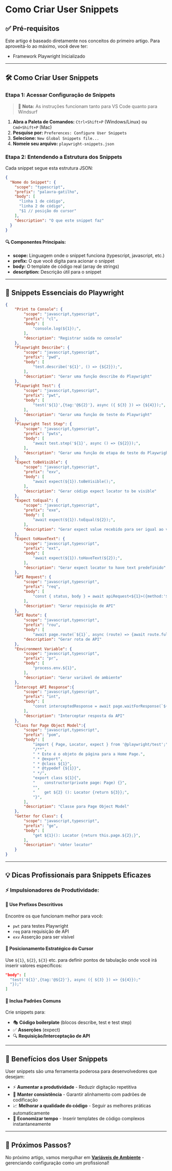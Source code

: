 # Como Criar User Snippets

## ✅ Pré-requisitos

Este artigo é baseado diretamente nos conceitos do primeiro artigo. Para aproveitá-lo ao máximo, você deve ter:

- Framework Playwright Inicializado

---

## 🛠️ Como Criar User Snippets

### Etapa 1: Acessar Configuração de Snippets

> 📝 **Nota:** As instruções funcionam tanto para VS Code quanto para Windsurf

1. **Abra a Paleta de Comandos:** `Ctrl+Shift+P` (Windows/Linux) ou `Cmd+Shift+P` (Mac)
2. **Pesquise por:** `Preferences: Configure User Snippets`
3. **Selecione:** `New Global Snippets file...`
4. **Nomeie seu arquivo:** `playwright-snippets.json`

### Etapa 2: Entendendo a Estrutura dos Snippets

Cada snippet segue esta estrutura JSON:

```json
{
  "Nome do Snippet": {
    "scope": "typescript",
    "prefix": "palavra-gatilho",
    "body": [
      "linha 1 de código",
      "linha 2 de código",
      "$1 // posição do cursor"
    ],
    "description": "O que este snippet faz"
  }
}
```

#### 🔍 Componentes Principais:

- **scope:** Linguagem onde o snippet funciona (typescript, javascript, etc.)
- **prefix:** O que você digita para acionar o snippet
- **body:** O template de código real (array de strings)
- **description:** Descrição útil para o snippet

---

## 🎯 Snippets Essenciais do Playwright

```json
{
    "Print to Console": {
        "scope": "javascript,typescript",
        "prefix": "cl",
        "body": [
            "console.log(${1});",
        ],
        "description": "Registrar saída no console"
    },
    "Playwright Describe": {
        "scope": "javascript,typescript",
        "prefix": "pwd",
        "body": [
            "test.describe('${1}', () => {${2}});",
        ],
        "description": "Gerar uma função describe do Playwright"
    },
    "Playwright Test": {
        "scope": "javascript,typescript",
        "prefix": "pwt",
        "body": [
            "test('${1}',{tag:'@${2}'}, async ({ ${3} }) => {${4}});",
        ],
        "description": "Gerar uma função de teste do Playwright"
    },
    "Playwright Test Step": {
        "scope": "javascript,typescript",
        "prefix": "pwts",
        "body": [
            "await test.step('${1}', async () => {${2}});",
        ],
        "description": "Gerar uma função de etapa de teste do Playwright"
    },
    "Expect toBeVisible": {
        "scope": "javascript,typescript",
        "prefix": "exv",
        "body": [
            "await expect(${1}).toBeVisible();",
        ],
        "description": "Gerar código expect locator to be visible"
    },
    "Expect toEqual": {
        "scope": "javascript,typescript",
        "prefix": "exe",
        "body": [
            "await expect(${1}).toEqual(${2});",
        ],
        "description": "Gerar expect value recebido para ser igual ao valor predefinido"
    },
    "Expect toHaveText": {
        "scope": "javascript,typescript",
        "prefix": "ext",
        "body": [
            "await expect(${1}).toHaveText(${2});",
        ],
        "description": "Gerar expect locator to have text predefinido"
    },
    "API Request": {
        "scope": "javascript,typescript",
        "prefix": "req",
        "body": [
            "const { status, body } = await apiRequest<${1}>({method:'${2}',url: '${3}', baseUrl: ${4}, body: ${5}, headers: ${6}}); expect(status).toBe(${7});",
        ],
        "description": "Gerar requisição de API"
    },
    "API Route": {
        "scope": "javascript,typescript",
        "prefix": "rou",
        "body": [
            "await page.route(`${1}`, async (route) => {await route.fulfill({status: 200, contentType: 'application/json',body: JSON.stringify(${2})});});"],
        "description": "Gerar rota de API"
    },
    "Environment Variable": {
        "scope": "javascript,typescript",
        "prefix": "pr",
        "body": [
            "process.env.${1}",
        ],
        "description": "Gerar variável de ambiente"
    },
    "Intercept API Response":{
        "scope": "javascript,typescript",
        "prefix": "int",
        "body": [
            "const interceptedResponse = await page.waitForResponse(`${${1}}${2}`); const interceptedResponseBody = await interceptedResponse.json(); const ${3} = interceptedResponseBody.${4};",
        ],
        "description": "Interceptar resposta da API"
    },
    "Class for Page Object Model":{
        "scope": "javascript,typescript",
        "prefix": "pom",
        "body": [
            "import { Page, Locator, expect } from '@playwright/test';",
            "/**",
            " * Este é o objeto de página para a Home Page.",
            " * @export",
            " * @class ${1}",
            " * @typedef {${1}}",
            " */",
            "export class ${1}{",
            "    constructor(private page: Page) {}",
            "",
            "    get ${2} (): Locator {return ${3}};",
            "}",
        ],
        "description": "Classe para Page Object Model"
    },
    "Getter for Class": {
        "scope": "javascript,typescript",
        "prefix": "ge",
        "body": [
            "get ${1}(): Locator {return this.page.${2};}",
        ],
        "description": "obter locator"
    }
}
```

---

## 💡 Dicas Profissionais para Snippets Eficazes

### ⚡ Impulsionadores de Produtividade:

#### 🎯 Use Prefixos Descritivos

Encontre os que funcionam melhor para você:

- `pwt` para testes Playwright
- `req` para requisição de API
- `exv` Asserção para ser visível

#### 📍 Posicionamento Estratégico do Cursor

Use `${1}`, `${2}`, `${3}` etc. para definir pontos de tabulação onde você irá inserir valores específicos:

```json
"body": [
  "test('${1}',{tag:'@${2}'}, async ({ ${3} }) => {${4}});"
  "});"
]
```

#### 🔄 Inclua Padrões Comuns

Crie snippets para:

- 🎭 **Código boilerplate** (blocos describe, test e test step)
- ✅ **Asserções** (expect)
- 🔍 **Requisição/Interceptação de API**

---

## 🚀 Benefícios dos User Snippets

User snippets são uma ferramenta poderosa para desenvolvedores que desejam:

- ⚡ **Aumentar a produtividade** - Reduzir digitação repetitiva
- 🎯 **Manter consistência** - Garantir alinhamento com padrões de codificação
- 📈 **Melhorar a qualidade do código** - Seguir as melhores práticas automaticamente
- 🚀 **Economizar tempo** - Inserir templates de código complexos instantaneamente

---

## 🎯 Próximos Passos?

No próximo artigo, vamos mergulhar em [**Variáveis de Ambiente**](03_configurar_variaveis_ambiente) - gerenciando configuração como um profissional!
